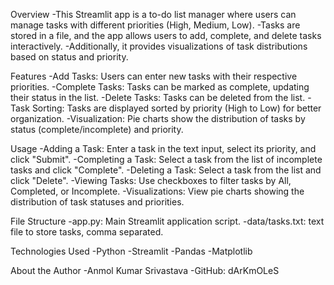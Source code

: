 Overview
-This Streamlit app is a to-do list manager where users can manage tasks with different priorities (High, Medium, Low).
-Tasks are stored in a file, and the app allows users to add, complete, and delete tasks interactively. 
-Additionally, it provides visualizations of task distributions based on status and priority.

Features
-Add Tasks: Users can enter new tasks with their respective priorities.
-Complete Tasks: Tasks can be marked as complete, updating their status in the list.
-Delete Tasks: Tasks can be deleted from the list.
-Task Sorting: Tasks are displayed sorted by priority (High to Low) for better organization.
-Visualization: Pie charts show the distribution of tasks by status (complete/incomplete) and priority.

Usage
-Adding a Task: Enter a task in the text input, select its priority, and click "Submit".
-Completing a Task: Select a task from the list of incomplete tasks and click "Complete".
-Deleting a Task: Select a task from the list and click "Delete".
-Viewing Tasks: Use checkboxes to filter tasks by All, Completed, or Incomplete.
-Visualizations: View pie charts showing the distribution of task statuses and priorities.

File Structure
-app.py: Main Streamlit application script.
-data/tasks.txt: text file to store tasks, comma separated.

Technologies Used
-Python
-Streamlit
-Pandas
-Matplotlib

About the Author
-Anmol Kumar Srivastava
-GitHub: dArKmOLeS
